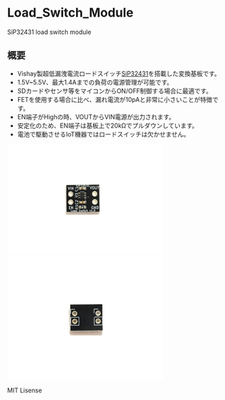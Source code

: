 # Load_Switch_Module
SiP32431 load switch module 


## 概要 
  * Vishay製超低漏洩電流ロードスイッチ[SiP32431][1]を搭載した変換基板です。
  * 1.5V~5.5V、最⼤1.4Aまでの負荷の電源管理が可能です。  
  * SDカードやセンサ等をマイコンからON/OFF制御する場合に最適です。
  * FETを使⽤する場合に⽐べ、漏れ電流が10pAと非常に⼩さいことが特徴です。
  * EN端⼦がHighの時、VOUTからVIN電源が出⼒されます。  
  * 安定化のため、EN端子は基板上で20kΩでプルダウンしています。  
  * 電池で駆動させるIoT機器ではロードスイッチは欠かせません。  
  

 
<img src="https://raw.githubusercontent.com/meerstern/Load_Switch_Module/master/Image/img1.jpg" width="360">
   
<img src="https://raw.githubusercontent.com/meerstern/Load_Switch_Module/master/Image/img2.jpg" width="360">
    
    
[1]: https://www.vishay.com/docs/66597/sip32431.pdf "*1"

MIT Lisense
